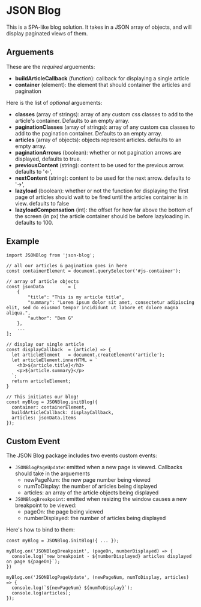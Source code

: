 # JSON Blog

This is a SPA-like blog solution. It takes in a JSON array of objects, and will display paginated views of them.

## Arguements

These are the *required* arguements:

* **buildArticleCallback** (function): callback for displaying a single article
* **container** (element): the element that should container the articles and pagination

Here is the list of *optional* arguements:

* **classes** (array of strings): array of any custom css classes to add to the article's container. Defaults to an empty array.
* **paginationClasses** (array of strings): array of any custom css classes to add to the pagination container. Defaults to an empty array.
* **articles** (array of objects): objects represent articles. defaults to an empty array.
* **paginationArrows** (boolean): whether or not pagination arrows are displayed, defaults to true.
* **previousContent** (string): content to be used for the previous arrow. defaults to '&#8592;',
* **nextContent** (string): content to be used for the next arrow. defaults to '&#8594;',
* **lazyload** (boolean): whether or not the function for displaying the first page of articles should wait to be fired until the articles container is in view. defaults to false
* **lazyloadCompensation** (int): the offset for how far above the bottom of the screen (in px) the article container should be before lazyloading in. defaults to 100.

## Example

```
import JSONBlog from 'json-blog';

// all our articles & pagination goes in here
const containerElement = document.querySelector('#js-container');

// array of article objects
const jsonData         = [
	{
		"title": "This is my article title",
		"summary": "Lorem ipsum dolor sit amet, consectetur adipiscing elit, sed do eiusmod tempor incididunt ut labore et dolore magna aliqua.",
		"author": "Ben G"
	},
	...
];

// display our single article
const displayCallback  = (article) => {
  let articleElement   = document.createElement('article');
  let articleElement.innerHTML = `
  	<h3>${article.title}</h3>
  	<p>${article.summary}</p>
  `;
  return articleElement;
}

// This initiates our blog!
const myBlog = JSONBlog.initBlog({
  container: containerElement,
  buildArticleCallback: displayCallback,
  articles: jsonData.items
});
```

## Custom Event

The JSON Blog package includes two events custom events:

* `JSONBlogPageUpdate`: emitted when a new page is viewed. Callbacks should take in the arguements
  * newPageNum: the new page number being viewed
  * numToDisplay: the number of articles being displayed
  * articles: an array of the article objects being displayed
* `JSONBlogBreakpoint`: emitted when resizing the window causes a new breakpoint to be viewed:
  * pageOn: the page being viewed
  * numberDisplayed: the number of articles being displayed

Here's how to bind to them:

```
const myBlog = JSONBlog.initBlog({ ... });

myBlog.on('JSONBlogBreakpoint', (pageOn, numberDisplayed) => {
  console.log(`new breakpoint - ${numberDisplayed} articles displayed on page ${pageOn}`);
})

myBlog.on('JSONBlogPageUpdate', (newPageNum, numToDisplay, articles) => {
  console.log(`${newPageNum} ${numToDisplay}`);
  console.log(articles);
});
```
